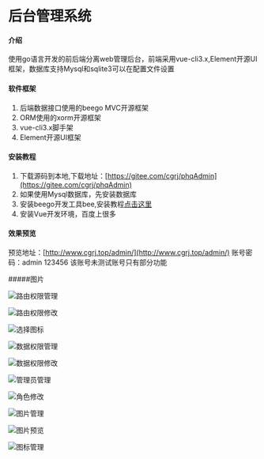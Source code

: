# 后台管理系统

#### 介绍
使用go语言开发的前后端分离web管理后台，前端采用vue-cli3.x,Element开源UI框架，数据库支持Mysql和sqlite3可以在配置文件设置

#### 软件框架
1. 后端数据接口使用的beego MVC开源框架
2. ORM使用的xorm开源框架
3. vue-cli3.x脚手架
4. Element开源UI框架


#### 安装教程

1. 下载源码到本地,下载地址：[https://gitee.com/cgrj/phqAdmin](https://gitee.com/cgrj/phqAdmin)
2. 如果使用Mysql数据库，先安装数据库
3. 安装beego开发工具bee,安装教程[点击这里](https://beego.me/docs/install/bee.md)
4. 安装Vue开发环境，百度上很多
#### 效果预览
预览地址：[http://www.cgrj.top/admin/](http://www.cgrj.top/admin/) 账号密码：admin  123456  该账号未测试账号只有部分功能

#####图片

![路由权限管理](http://www.cgrj.top/admin-img/001.jpg) 

![路由权限修改](http://www.cgrj.top/admin-img/002.jpg) 

![选择图标](http://www.cgrj.top/admin-img/003.jpg) 

![数据权限管理](http://www.cgrj.top/admin-img/004.jpg) 

![数据权限修改](http://www.cgrj.top/admin-img/005.jpg) 

![管理员管理](http://www.cgrj.top/admin-img/006.jpg) 

![角色修改](http://www.cgrj.top/admin-img/007.jpg) 

![图片管理](http://www.cgrj.top/admin-img/008.jpg) 

![图片预览](http://www.cgrj.top/admin-img/009.jpg) 

![图标管理](http://www.cgrj.top/admin-img/010.jpg) 

